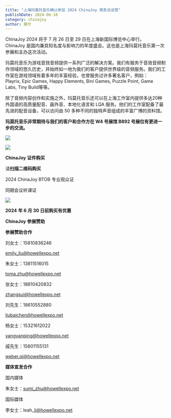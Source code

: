 ```yaml
---
title: "上海玛莫托音乐确认参加 2024 ChinaJoy 商务洽谈馆"
publishDate: 2024-06-18
category: chinajoy
author: 莱尔
---
```


ChinaJoy 2024 将于 7 月 26 日至 29 日在上海新国际博览中心举行。ChinaJoy 是国内兼具知名度与影响力的年度盛会。这也是上海玛莫托音乐第一次参展和主办这次活动。

玛莫托音乐为游戏音效音频提供一系列广泛的解决方案。我们有服务于音效音频制作领域的悠久历史，并始终如一地为我们的客户提供世界级的音频服务。我们的工作室在游戏领域有着多年的丰富经验，也曾服务过许多著名客户，例如：Playrix, Epic Games, Happy Elements, Bini Games, Puzzle Point, Game Labs, Tiny Build等等。

除了音频内容创作和实施之外，玛莫托音乐还可以在上海工作室内提供多达20种外国语的高质量配音、画外音、本地化语言和 LQA 服务。他们的工作室配备了最先进的配音设备，可以访问由 50 多种不同的独特声音组成的丰富广博的资料馆。

**玛莫托音乐非常期待与我们的客户和合作方在 W4 号展馆 B892 号展位有更进一步的交流。**

![](https://ec-net-1251389766.cos.ap-shanghai.myqcloud.com/wp-content/uploads/2024/06/20240618231206506-731x1024.jpeg)

![](https://ec-net-1251389766.cos.ap-shanghai.myqcloud.com/wp-content/uploads/2024/06/20240618230758286.png)

**ChinaJoy** **证件购买**

  
请**扫描二维码购买**

2024 ChinaJoy BTOB 专业观众证

同期会议听课证

![](https://ec-net-1251389766.cos.ap-shanghai.myqcloud.com/wp-content/uploads/2024/06/20240618230805772.png)

**2024** **年 6 月 30 日前购买有优惠**

**ChinaJoy** **参展赞助**

**参展赞助合作**

刘女士：15810836246

[emily\_liu@howellexpo.net](mailto:emily_liu@howellexpo.net)

朱女士：13811516015

[toma.zhu@howellexpo.net](mailto:toma.zhu@howellexpo.net)

张女士：18810420832

[zhangsui@howellexpo.net](mailto:zhangsui@howellexpo.net)

刘先生：18610552880

[liubaichen@howellexpo.net](mailto:liubaichen@howellexpo.net)

杨女士：15321612022

[yangyanping@howellexpo.net](mailto:yangyanping@howellexpo.net)

戚先生：15801155131

[weber.qi@howellexpo.net](mailto:weber.qi@howellexpo.net)

  
**媒体宣发合作**

国内媒体

朱女士：[sumi\_zhu@howellexpo.net](mailto:sumi_zhu@howellexpo.net)

国际媒体

李女士：leah\_li@howellexpo.net
